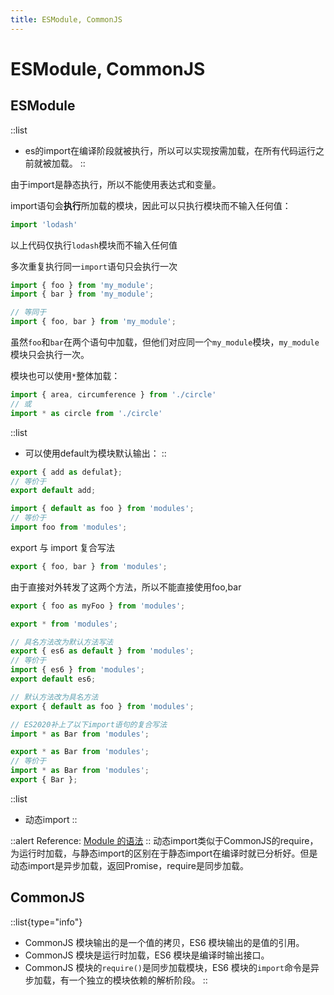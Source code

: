 ```yaml
---
title: ESModule, CommonJS
---
```


# ESModule, CommonJS

## ESModule

::list
- es的import在编译阶段就被执行，所以可以实现按需加载，在所有代码运行之前就被加载。
::

由于import是静态执行，所以不能使用表达式和变量。

import语句会**执行**所加载的模块，因此可以只执行模块而不输入任何值：

```javascript
import 'lodash'
```

以上代码仅执行`lodash`模块而不输入任何值

多次重复执行同一`import`语句只会执行一次

```javascript
import { foo } from 'my_module';
import { bar } from 'my_module';

// 等同于
import { foo, bar } from 'my_module';
```

虽然`foo`和`bar`在两个语句中加载，但他们对应同一个`my_module`模块，`my_module`模块只会执行一次。

模块也可以使用`*`整体加载：

```javascript
import { area, circumference } from './circle'
// 或
import * as circle from './circle'
```
::list
- 可以使用default为模块默认输出：
::
```javascript
export { add as defulat};
// 等价于
export default add;

import { default as foo } from 'modules';
// 等价于
import foo from 'modules';
```
export 与 import 复合写法

```javascript
export { foo, bar } from 'modules';
```

由于直接对外转发了这两个方法，所以不能直接使用foo,bar

```javascript
export { foo as myFoo } from 'modules';

export * from 'modules';

// 具名方法改为默认方法写法
export { es6 as default } from 'modules';
// 等价于
import { es6 } from 'modules';
export default es6;

// 默认方法改为具名方法
export { default as foo } from 'modules';

// ES2020补上了以下import语句的复合写法
import * as Bar from 'modules';

export * as Bar from 'modules';
// 等价于
import * as Bar from 'modules';
export { Bar };
```
::list
- 动态import
::

::alert
Reference: [Module 的语法](https://wangdoc.com/es6/module.html)
::
动态import类似于CommonJS的require，为运行时加载，与静态import的区别在于静态import在编译时就已分析好。但是动态import是异步加载，返回Promise，require是同步加载。

## CommonJS 

::list{type="info"}
- CommonJS 模块输出的是一个值的拷贝，ES6 模块输出的是值的引用。
- CommonJS 模块是运行时加载，ES6 模块是编译时输出接口。
- CommonJS 模块的`require()`是同步加载模块，ES6 模块的`import`命令是异步加载，有一个独立的模块依赖的解析阶段。
::